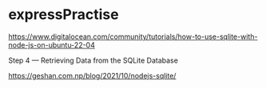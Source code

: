 # expressPractise

https://www.digitalocean.com/community/tutorials/how-to-use-sqlite-with-node-js-on-ubuntu-22-04

Step 4 — Retrieving Data from the SQLite Database

https://geshan.com.np/blog/2021/10/nodejs-sqlite/
